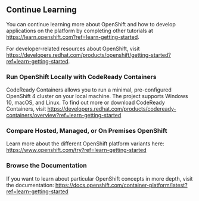 ## Continue Learning

You can continue learning more about OpenShift and how to develop applications on the platform by completing other tutorials at https://learn.openshift.com?ref=learn-getting-started.

For developer-related resources about OpenShift, visit https://developers.redhat.com/products/openshift/getting-started?ref=learn-getting-started.

### Run OpenShift Locally with CodeReady Containers

CodeReady Containers allows you to run a minimal, pre-configured OpenShift 4 cluster on your local machine. The project supports Windows 10, macOS, and Linux.  To find out more or download CodeReady Containers, visit https://developers.redhat.com/products/codeready-containers/overview?ref=learn-getting-started

### Compare Hosted, Managed, or On Premises OpenShift

Learn more about the different OpenShift platform variants here: https://www.openshift.com/try?ref=learn-getting-started

### Browse the Documentation

If you want to learn about particular OpenShift concepts in more depth, visit the documentation: https://docs.openshift.com/container-platform/latest?ref=learn-getting-started
